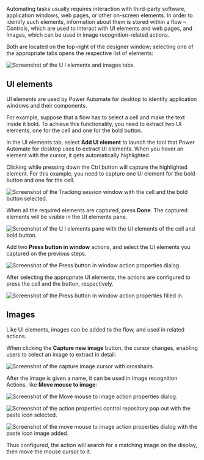 Automating tasks usually requires interaction with third-party software, application windows, web pages, or other on-screen elements. In order to identify such elements, information about them is stored within a flow – Controls, which are used to interact with UI elements and web pages, and Images, which can be used in image recognition-related actions.

Both are located on the top-right of the designer window; selecting one of the appropriate tabs opens the respective list of elements:

![Screenshot of the U I elements and images tabs.](..\media\ui-elements-images.png)

## UI elements

UI elements are used by Power Automate for desktop to identify application windows and their components.

For example, suppose that a flow has to select a cell and make the text inside it bold. To achieve this functionality, you need to extract two UI elements, one for the cell and one for the bold button. 

In the UI elements tab, select **Add UI element** to launch the tool that Power Automate for desktop uses to extract UI elements. When you hover an element with the cursor, it gets automatically highlighted.

Clicking while pressing down the Ctrl button will capture the highlighted element. For this example, you need to capture one UI element for the bold button and one for the cell.

![Screenshot of the Tracking session window with the cell and the bold button selected.](..\media\tracking-session-window.png)

When all the required elements are captured, press **Done**. The captured elements will be visible in the UI elements pane.

![Screenshot of the U I elements pane with the UI elements of the cell and bold button.](..\media\ui-elements-pane.png)

Add two **Press button in window** actions, and select the UI elements you captured on the previous steps.

![Screenshot of the Press button in window action properties dialog.](..\media\press-button-in-window-action-properties.png)

After selecting the appropriate UI elements, the actions are configured to press the cell and the button, respectively.

![Screenshot of the Press button in window action properties filled in.](..\media\press-button-in-window-action-properties-continued.png)

## Images

Like UI elements, images can be added to the flow, and used in related actions.

When clicking the **Capture new image** button, the cursor changes, enabling users to select an image to extract in detail:

![Screenshot of the capture image cursor with crosshairs.](..\media\capture-image.png)

After the image is given a name, it can be used in image recognition Actions, like **Move mouse to image**:

![Screenshot of the Move mouse to image action properties dialog.](..\media\move-mouse-to-image-action-properties.png)

![Screenshot of the action properties control repository pop out with the paste icon selected.](..\media\action-properties-image.png)

![Screenshot of the move mouse to image action properties dialog with the paste icon image added.](..\media\move-mouse-to-image-action-properties-continued.png)

Thus configured, the action will search for a matching image on the display, then move the mouse cursor to it.

